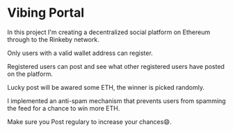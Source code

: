 # Vibing Portal

In this project I'm creating a decentralized social platform on Ethereum through to the Rinkeby network.

Only users with a valid wallet address can register.

Registered users can post and see what other registered users have posted on the platform.

Lucky post will be awared some ETH, the winner is picked randomly.

I implemented an anti-spam mechanism that prevents users from spamming the feed for a chance to win more ETH.

Make sure you Post regulary to increase your chances😄.
